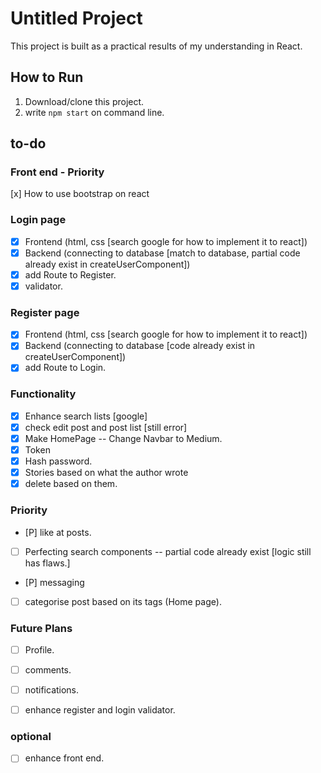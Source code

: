 # Untitled Project
This project is built as a practical results of my understanding in React.

## How to Run
1. Download/clone this project.
2. write `npm start` on command line.

## to-do
### Front end - Priority
[x] How to use bootstrap on react

### Login page 
- [x] Frontend (html, css [search google for how to implement it to react])
- [x] Backend (connecting to database [match to database, partial code already exist in createUserComponent])
- [x] add Route to Register.
- [x] validator. 

### Register page
- [x] Frontend (html, css [search google for how to implement it to react])
- [x] Backend (connecting to database [code already exist in createUserComponent])
- [x] add Route to Login.

### Functionality
- [x] Enhance search lists [google]
- [x] check edit post and post list [still error]
- [x] Make HomePage -- Change Navbar to Medium.
- [x] Token
- [x] Hash password.
- [x] Stories based on what the author wrote
- [x] delete based on them.

### Priority
- [P] like at posts.
- [ ] Perfecting search components -- partial code already exist [logic still has flaws.]
- [P] messaging
- [ ] categorise post based on its tags (Home page).

### Future Plans
- [ ] Profile.
- [ ] comments.
- [ ] notifications.
- [ ] enhance register and login validator.


### optional
- [ ] enhance front end.
